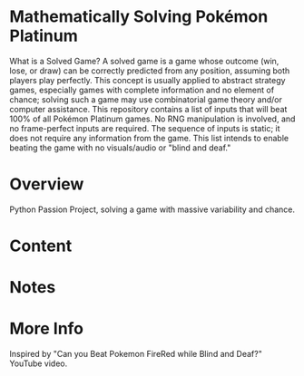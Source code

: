 # Mathematically Solving Pokémon Platinum
What is a Solved Game? A solved game is a game whose outcome (win, lose, or draw) can be correctly predicted from any position, assuming both players play perfectly. This concept is usually applied to abstract strategy games, especially games with complete information and no element of chance; solving such a game may use combinatorial game theory and/or computer assistance. This repository contains a list of inputs that will beat 100% of all Pokémon Platinum games. No RNG manipulation is involved, and no frame-perfect inputs are required. The sequence of inputs is static; it does not require any information from the game. This list intends to enable beating the game with no visuals/audio or "blind and deaf."

# Overview
Python Passion Project, solving a game with massive variability and chance.

# Content

# Notes

# More Info
Inspired by "Can you Beat Pokemon FireRed while Blind and Deaf?" YouTube video.
